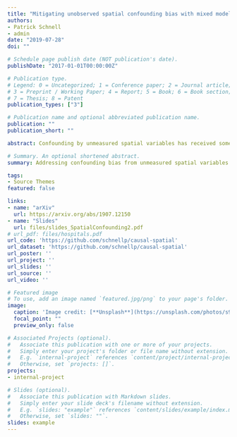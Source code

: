 ```yaml
---
title: "Mitigating unobserved spatial confounding bias with mixed models"
authors:
- Patrick Schnell
- admin
date: "2019-07-28"
doi: ""

# Schedule page publish date (NOT publication's date).
publishDate: "2017-01-01T00:00:00Z"

# Publication type.
# Legend: 0 = Uncategorized; 1 = Conference paper; 2 = Journal article;
# 3 = Preprint / Working Paper; 4 = Report; 5 = Book; 6 = Book section;
# 7 = Thesis; 8 = Patent
publication_types: ["3"]

# Publication name and optional abbreviated publication name.
publication: ""
publication_short: ""

abstract: Confounding by unmeasured spatial variables has received some attention in the spatial statistics and causal inference literatures, but concepts and approaches have remained largely separated. In this paper, we aim to bridge these distinct strands of statistics by considering unmeasured spatial confounding within a formal causal inference framework, and estimating effects using modifications of outcome regression tools popular within the spatial literature. First, we show that using spatially correlated random effects in the outcome model, an approach common among spatial statisticians, does not mitigate bias due to spatial confounding. Motivated by the bias term of commonly-used estimators, we propose an affine estimator which addresses this deficiency. We discuss how unbiased estimation of causal parameters in the presence of unmeasured spatial confounding can only be achieved under an untestable set of assumptions which will often be application-specific. We provide one set of assumptions that is sufficient for identification of the causal effect based on the observed data. These assumptions describe how the exposure and outcome of interest relate to the unmeasured variables. Estimation of the model components necessary for unbiased estimation of the causal effect proceeds using tools common in the spatial statistics literature, and specifically via a regularized restricted maximum likelihood approach employing weakly informative priors to avoid degenerate estimates. This work is motivated by and used to estimate the causal effect of county-level (a) exposure to emissions from coal-powered electricity generating units, and (b) relative humidity on particulate matter across the New England area in the United States, and to investigate the potential threat from unmeasured spatial confounders in this context.

# Summary. An optional shortened abstract.
summary: Addressing confounding bias from unmeasured spatial variables using mixed models.

tags:
- Source Themes
featured: false

links:
- name: "arXiv"
  url: https://arxiv.org/abs/1907.12150
- name: "Slides"
  url: files/slides_SpatialConfounding2.pdf
# url_pdf: files/hospitals.pdf
url_code: 'https://github.com/schnellp/causal-spatial'
url_dataset: 'https://github.com/schnellp/causal-spatial'
url_poster: ''
url_project: ''
url_slides: ''
url_source: ''
url_video: ''

# Featured image
# To use, add an image named `featured.jpg/png` to your page's folder. 
image:
  caption: 'Image credit: [**Unsplash**](https://unsplash.com/photos/s9CC2SKySJM)'
  focal_point: ""
  preview_only: false

# Associated Projects (optional).
#   Associate this publication with one or more of your projects.
#   Simply enter your project's folder or file name without extension.
#   E.g. `internal-project` references `content/project/internal-project/index.md`.
#   Otherwise, set `projects: []`.
projects:
- internal-project

# Slides (optional).
#   Associate this publication with Markdown slides.
#   Simply enter your slide deck's filename without extension.
#   E.g. `slides: "example"` references `content/slides/example/index.md`.
#   Otherwise, set `slides: ""`.
slides: example
---
```


